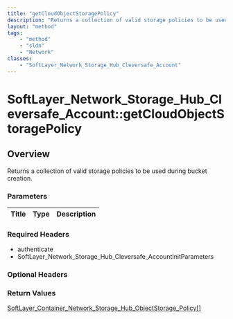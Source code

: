 ```yaml
---
title: "getCloudObjectStoragePolicy"
description: "Returns a collection of valid storage policies to be used during bucket creation."
layout: "method"
tags:
    - "method"
    - "sldn"
    - "Network"
classes:
    - "SoftLayer_Network_Storage_Hub_Cleversafe_Account"
---
```

# SoftLayer_Network_Storage_Hub_Cleversafe_Account::getCloudObjectStoragePolicy
## Overview 
Returns a collection of valid storage policies to be used during bucket creation. 

### Parameters 
|Title | Type | Description |
| --- | --- | --- |


### Required Headers
* authenticate
* SoftLayer_Network_Storage_Hub_Cleversafe_AccountInitParameters


### Optional Headers


### Return Values
<a href='/reference/datatypes/SoftLayer_Container_Network_Storage_Hub_ObjectStorage_Policy'>SoftLayer_Container_Network_Storage_Hub_ObjectStorage_Policy[] </a>
